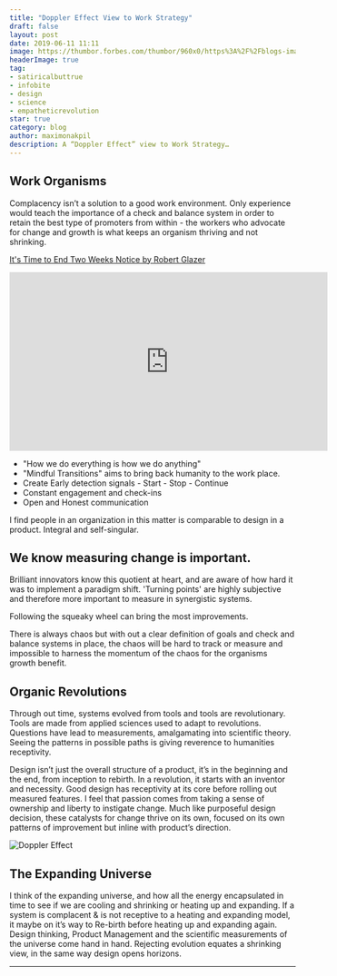```yaml
---
title: "Doppler Effect View to Work Strategy"
draft: false
layout: post
date: 2019-06-11 11:11
image: https://thumbor.forbes.com/thumbor/960x0/https%3A%2F%2Fblogs-images.forbes.com%2Fstartswithabang%2Ffiles%2F2016%2F12%2Fexpansionoftuniverse.jpg
headerImage: true
tag:
- satiricalbuttrue
- infobite
- design
- science
- empatheticrevolution
star: true
category: blog
author: maximonakpil
description: A “Doppler Effect” view to Work Strategy…
---
```


## Work Organisms
Complacency isn’t a solution to a good work environment.
Only experience would teach the importance of a check and balance system in order to retain the best type of promoters from within - the workers who advocate for change and growth is what keeps an organism thriving and not shrinking.

[It's Time to End Two Weeks Notice by Robert Glazer](https://youtu.be/yV2Qfj0ft0o)

<iframe width="560" height="315" src="https://www.youtube.com/embed/yV2Qfj0ft0o" frameborder="0" allow="accelerometer; autoplay; encrypted-media; gyroscope; picture-in-picture" allowfullscreen></iframe>

- "How we do everything is how we do anything"
- "Mindful Transitions" aims to bring back humanity to the work place.
- Create Early detection signals - Start - Stop - Continue
- Constant engagement and check-ins
- Open and Honest communication


I find people in an organization in this matter is comparable to design in a product. Integral and self-singular.  

## We know measuring change is important.

Brilliant innovators know this quotient at heart, and are aware of how hard it was to implement a paradigm shift.
'Turning points' are highly subjective and therefore more important to measure in synergistic systems.

Following the squeaky wheel can bring the most improvements.

There is always chaos but with out a clear definition of goals and check and balance systems in place, the chaos will be hard to track or measure and impossible to harness the momentum of the chaos for the organisms growth benefit.

## Organic Revolutions
Through out time, systems evolved from tools and tools are revolutionary. Tools are made from applied sciences used to adapt to revolutions. Questions have lead to measurements, amalgamating into scientific theory. Seeing the patterns in possible paths is giving reverence to humanities receptivity.

Design isn’t just the overall structure of a product, it’s in the beginning and the end, from inception to rebirth. In a revolution, it starts with an inventor and necessity. Good design has receptivity at its core before rolling out measured features. I feel that passion comes from taking a sense of ownership and liberty to instigate change. Much like purposeful design decision, these catalysts for change thrive on its own, focused on its own patterns of improvement but inline with product’s direction.

![Doppler Effect](https://d2jmvrsizmvf4x.cloudfront.net/gQobs1O5Sm640Zc3U0lQ_Doppler%2Beffect.jpg)

## The Expanding Universe
I think of the expanding universe, and how all the energy encapsulated in time to see if we are cooling and shrinking or heating up and expanding. If a system is complacent & is not receptive to a heating and expanding model, it maybe on it’s way to Re-birth before heating up and expanding again. Design thinking, Product Management and the scientific measurements of the universe come hand in hand. Rejecting evolution equates a shrinking view, in the same way design opens horizons.


---
